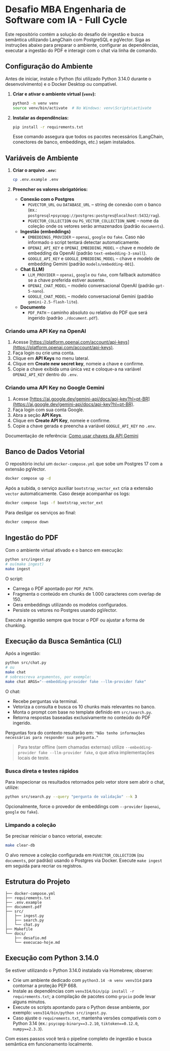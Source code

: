 # Desafio MBA Engenharia de Software com IA - Full Cycle

Este repositório contém a solução do desafio de ingestão e busca semântica utilizando LangChain com PostgreSQL e pgVector. Siga as instruções abaixo para preparar o ambiente, configurar as dependências, executar a ingestão do PDF e interagir com o chat via linha de comando.

## Configuração do Ambiente

Antes de iniciar, instale o Python (foi utilizado Python 3.14.0 durante o desenvolvimento) e o Docker Desktop ou compatível.

1. **Criar e ativar o ambiente virtual (`venv`):**

   ```bash
   python3 -m venv venv
   source venv/bin/activate  # No Windows: venv\Scripts\activate
   ```

2. **Instalar as dependências:**

   ```bash
   pip install -r requirements.txt
   ```

   Esse comando assegura que todos os pacotes necessários (LangChain, conectores de banco, embeddings, etc.) sejam instalados.

## Variáveis de Ambiente

1. **Criar o arquivo `.env`:**

   ```bash
   cp .env.example .env
   ```

2. **Preencher os valores obrigatórios:**

   - **Conexão com o Postgres**
     - `PGVECTOR_URL` ou `DATABASE_URL` – string de conexão com o banco (ex.: `postgresql+psycopg://postgres:postgres@localhost:5432/rag`).
     - `PGVECTOR_COLLECTION` ou `PG_VECTOR_COLLECTION_NAME` – nome da coleção onde os vetores serão armazenados (padrão `documents`).
   - **Ingestão (embeddings)**
     - `EMBEDDINGS_PROVIDER` – `openai`, `google` ou `fake`. Caso não informado o script tentará detectar automaticamente.
     - `OPENAI_API_KEY` e `OPENAI_EMBEDDING_MODEL` – chave e modelo de embedding da OpenAI (padrão `text-embedding-3-small`).
     - `GOOGLE_API_KEY` e `GOOGLE_EMBEDDING_MODEL` – chave e modelo de embedding Gemini (padrão `models/embedding-001`).
   - **Chat (LLM)**
     - `LLM_PROVIDER` – `openai`, `google` ou `fake`, com fallback automático se a chave preferida estiver ausente.
     - `OPENAI_CHAT_MODEL` – modelo conversacional OpenAI (padrão `gpt-5-nano`).
     - `GOOGLE_CHAT_MODEL` – modelo conversacional Gemini (padrão `gemini-2.5-flash-lite`).
   - **Documento**
     - `PDF_PATH` – caminho absoluto ou relativo do PDF que será ingerido (padrão `./document.pdf`).

### Criando uma API Key na OpenAI

1. Acesse [https://platform.openai.com/account/api-keys](https://platform.openai.com/account/api-keys).
2. Faça login ou crie uma conta.
3. Clique em **API Keys** no menu lateral.
4. Clique em **Create new secret key**, nomeie a chave e confirme.
5. Copie a chave exibida uma única vez e coloque-a na variável `OPENAI_API_KEY` dentro do `.env`.

### Criando uma API Key no Google Gemini

1. Acesse [https://ai.google.dev/gemini-api/docs/api-key?hl=pt-BR](https://ai.google.dev/gemini-api/docs/api-key?hl=pt-BR).
2. Faça login com sua conta Google.
3. Abra a seção **API Keys**.
4. Clique em **Create API Key**, nomeie e confirme.
5. Copie a chave gerada e preencha a variável `GOOGLE_API_KEY` no `.env`.

Documentação de referência: [Como usar chaves da API Gemini](https://ai.google.dev/gemini-api/docs/api-key?hl=pt-BR)

## Banco de Dados Vetorial

O repositório inclui um `docker-compose.yml` que sobe um Postgres 17 com a extensão pgVector.

```bash
docker compose up -d
```

Após a subida, o serviço auxiliar `bootstrap_vector_ext` cria a extensão `vector` automaticamente. Caso deseje acompanhar os logs:

```bash
docker compose logs -f bootstrap_vector_ext
```

Para desligar os serviços ao final:

```bash
docker compose down
```

## Ingestão do PDF

Com o ambiente virtual ativado e o banco em execução:

```bash
python src/ingest.py
# ou(make ingest)
make ingest
```

O script:

- Carrega o PDF apontado por `PDF_PATH`.
- Fragmenta o conteúdo em chunks de 1.000 caracteres com overlap de 150.
- Gera embeddings utilizando os modelos configurados.
- Persiste os vetores no Postgres usando pgVector.

Execute a ingestão sempre que trocar o PDF ou ajustar a forma de chunking.

## Execução da Busca Semântica (CLI)

Após a ingestão:

```bash
python src/chat.py
# ou
make chat
# sobrescreva argumentos, por exemplo:
make chat ARGS="--embedding-provider fake --llm-provider fake"
```

O chat:

- Recebe perguntas via terminal.
- Vetoriza a consulta e busca os 10 chunks mais relevantes no banco.
- Monta o prompt com base no template definido em `src/search.py`.
- Retorna respostas baseadas exclusivamente no conteúdo do PDF ingerido.

Perguntas fora do contexto resultarão em: `"Não tenho informações necessárias para responder sua pergunta."`

> Para testar offline (sem chamadas externas) utilize `--embedding-provider fake --llm-provider fake`, o que ativa implementações locais de teste.

### Busca direta e testes rápidos

Para inspecionar os resultados retornados pelo vetor store sem abrir o chat, utilize:

```bash
python src/search.py --query "pergunta de validação" --k 3
```

Opcionalmente, force o provedor de embeddings com `--provider` (`openai`, `google` ou `fake`).

### Limpando a coleção

Se precisar reiniciar o banco vetorial, execute:

```bash
make clear-db
```

O alvo remove a coleção configurada em `PGVECTOR_COLLECTION` (ou `documents`, por padrão) usando o Postgres via Docker. Execute `make ingest` em seguida para recriar os registros.

## Estrutura do Projeto

```
├── docker-compose.yml
├── requirements.txt
├── .env.example
├── document.pdf
├── src/
│   ├── ingest.py
│   ├── search.py
│   └── chat.py
├── Makefile
└── docs/
    ├── desafio.md
    └── execucao-hoje.md
```

## Execução com Python 3.14.0

Se estiver utilizando o Python 3.14.0 instalado via Homebrew, observe:

- Crie um ambiente dedicado com `python3.14 -m venv venv314` para contornar a proteção PEP 668.
- Instale as dependências com `venv314/bin/pip install -r requirements.txt`; a compilação de pacotes como `grpcio` pode levar alguns minutos.
- Execute os scripts apontando para o Python desse ambiente, por exemplo: `venv314/bin/python src/ingest.py`.
- Caso ajuste o `requirements.txt`, mantenha versões compatíveis com o Python 3.14 (ex.: `psycopg-binary==3.2.10`, `tiktoken==0.12.0`, `numpy==2.3.3`).

Com esses passos você terá o pipeline completo de ingestão e busca semântica em funcionamento localmente.
